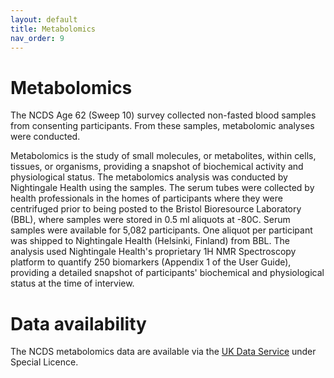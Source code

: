 ```yaml
---
layout: default
title: Metabolomics
nav_order: 9
---
```


# **Metabolomics** 
The NCDS Age 62 (Sweep 10) survey collected non-fasted blood samples from consenting participants. From these samples, metabolomic analyses were conducted.

Metabolomics is the study of small molecules, or metabolites, within cells, tissues, or organisms, providing a snapshot of biochemical activity and physiological status. The metabolomics analysis was conducted by Nightingale Health using the samples. The serum tubes were collected by health professionals in the homes of participants where they were centrifuged prior to being posted to the Bristol Bioresource Laboratory (BBL), where samples were stored in 0.5 ml aliquots at -80C. Serum samples were available for 5,082 participants. One aliquot per participant was shipped to Nightingale Health (Helsinki, Finland) from BBL. The analysis used Nightingale Health's proprietary 1H NMR Spectroscopy platform to quantify 250 biomarkers (Appendix 1 of the User Guide), providing a detailed snapshot of participants' biochemical and physiological status at the time of interview.

# **Data availability**
The NCDS metabolomics data are available via the [UK Data Service](https://beta.ukdataservice.ac.uk/datacatalogue/studies/study?id=9411) under Special Licence.
